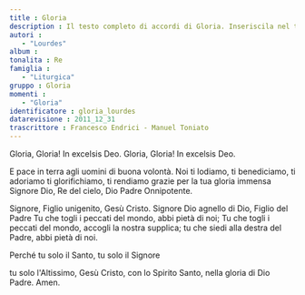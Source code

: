 ```yaml
--- 
title : Gloria
description : Il testo completo di accordi di Gloria. Inseriscila nel tuo canzoniere!
autori : 
   - "Lourdes"
album : 
tonalita : Re
famiglia : 
   - "Liturgica"
gruppo : Gloria
momenti : 
   - "Gloria"
identificatore : gloria_lourdes
datarevisione : 2011_12_31
trascrittore : Francesco Endrici - Manuel Toniato
--- 
```




Gloria, Gloria! In excelsis Deo.
Gloria, Gloria! In excelsis Deo.


E pace in terra agli uomini di buona volontà.
Noi ti lodiamo, ti benediciamo, ti adoriamo
ti glorifichiamo, ti rendiamo grazie
per la tua gloria immensa
Signore Dio, Re del cielo,
Dio Padre Onnipotente.


Signore, Figlio unigenito, Gesù Cristo.
Signore Dio agnello di Dio, Figlio del Padre
Tu che togli i peccati del mondo,
abbi pietà di noi;
Tu che togli i peccati del mondo,
accogli la nostra supplica;
tu che siedi alla destra del Padre, abbi pietà di noi.


Perché tu solo il Santo, tu solo il Signore


tu solo l'Altissimo, Gesù Cristo,
con lo Spirito Santo,
nella gloria di Dio Padre. Amen.



